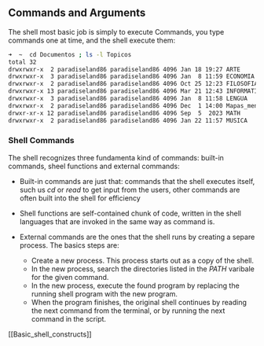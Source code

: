 ## Commands and Arguments

The shell most basic job is simply to execute Commands, you type commands one at time, and the shell execute them:

```sh
➜  ~  cd Documentos ; ls -l Topicos
total 32
drwxrwxr-x  2 paradiseland86 paradiseland86 4096 Jan 18 19:27 ARTE
drwxrwxr-x  3 paradiseland86 paradiseland86 4096 Jan  8 11:59 ECONOMIA
drwxrwxr-x  2 paradiseland86 paradiseland86 4096 Oct 25 12:23 FILOSOFIA
drwxrwxr-x 13 paradiseland86 paradiseland86 4096 Mar 21 12:43 INFORMATICA
drwxrwxr-x  3 paradiseland86 paradiseland86 4096 Jan  8 11:58 LENGUA
drwxrwxr-x  2 paradiseland86 paradiseland86 4096 Dec  1 14:00 Mapas_mentales
drwxr-xr-x 12 paradiseland86 paradiseland86 4096 Sep  5  2023 MATH
drwxrwxr-x  2 paradiseland86 paradiseland86 4096 Jan 22 11:57 MUSICA
```

### Shell Commands 

The shell recognizes three fundamenta kind of commands: built-in commands, sheel functions and external commands:

 * Built-in commands are just that: commands that the shell executes itself, such us *cd* or *read* to get input from the users, other commands are often built into the shell for efficiency

 * Shell functions are self-contained chunk of code, written in the shell languages that are invoked in the same way as command is.

 * External commands are the ones that the shell runs by creating a separe process. The basics steps are:

	* Create a new process. This process starts out as a copy of the shell.
	* In the new process, search the directories listed in the *PATH* varibale for the given command.
	* In the new process, execute the found program by replacing the running shell program with the new program.
	* When the program finishes, the original shell continues by reading the next command from the terminal, or by running the next command in the script.

[[Basic_shell_constructs]]
